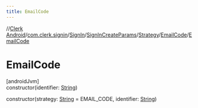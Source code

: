 ```yaml
---
title: EmailCode
---
```

//[Clerk Android](../../../../../../index.html)/[com.clerk.signin](../../../../index.html)/[SignIn](../../../index.html)/[SignInCreateParams](../../index.html)/[Strategy](../index.html)/[EmailCode](index.html)/[EmailCode](-email-code.html)



# EmailCode



[androidJvm]\
constructor(identifier: [String](https://kotlinlang.org/api/latest/jvm/stdlib/kotlin-stdlib/kotlin/-string/index.html))

constructor(strategy: [String](https://kotlinlang.org/api/latest/jvm/stdlib/kotlin-stdlib/kotlin/-string/index.html) = EMAIL_CODE, identifier: [String](https://kotlinlang.org/api/latest/jvm/stdlib/kotlin-stdlib/kotlin/-string/index.html))





